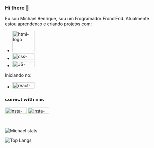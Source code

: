 ### Hi there 👋

Eu sou Michael Henrique, sou um Programador Frond End. Atualmente estou aprendendo e criando projetos com:
<br>
- <img 
    src="https://img.shields.io/badge/HTML5-E34F26?style=for-the-badge&logo=html5&logoColor=white" 
    alt="html-logo" 
    width="70px" 
  />
- <img 
    src="https://img.shields.io/badge/CSS3-1572B6?style=for-the-badge&logo=css3&logoColor=white" 
    alt="css-logo" 
    width="70px" 
    height="22" 
  />
- <img 
    src="https://img.shields.io/badge/JavaScript-323330?style=for-the-badge&logo=javascript&logoColor=F7DF1E" 
    alt="JS-logo" 
    width="70px" 
    height="20" 
  />

Iniciando no:

- <img 
    src="https://img.shields.io/badge/React-20232A?style=for-the-badge&logo=react&logoColor=61DAFB" 
    alt="react-logo" 
    width="70px"
    height="20" 
  />

### conect with me:
<p>
<a href="https://www.instagram.com/michael_henri10/">
  <img src="https://img.shields.io/badge/Instagram-E4405F?style=for-the-badge&logo=instagram&logoColor=white" 
    align="left" 
    alt="insta-logo" 
    width="70px" 
    height="20"/>
  <a/>
<a href="https://www.linkedin.com/in/michael-henrique-a1130a262/">
  <img src="https://img.shields.io/badge/LinkedIn-0077B5?style=for-the-badge&logo=linkedin&logoColor=white" 
    align="left" 
    alt="insta-logo"
    width="70px"
    height="20"/>
  <a/>
</p>
    <br>
    <br>
    <br>

![Michael stats](https://github-readme-stats.vercel.app/api?username=Michaelhenri)

![Top Langs](https://github-readme-stats.vercel.app/api/top-langs/?username=Michaelhenri)


